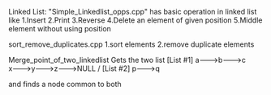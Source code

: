 Linked List:
"Simple_Linkedlist_opps.cpp" has basic operation in linked list like
1.Insert
2.Print
3.Reverse
4.Delete an element of given position
5.Middle element without using position

sort_remove_duplicates.cpp 
1.sort elements 
2.remove duplicate elements

Merge_point_of_two_linkedlist
Gets the two list 
[List #1] a--->b--->c
                     \
                      x--->y--->z--->NULL
                     /
     [List #2] p--->q
     
and finds a node common to both
